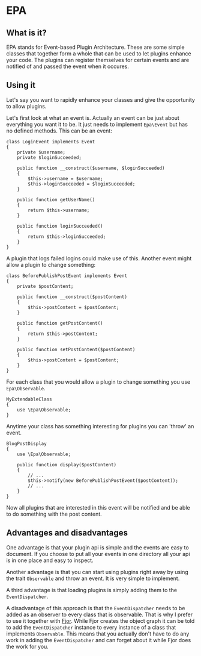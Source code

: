 EPA
===

What is it?
-----------

EPA stands for Event-based Plugin Architecture. These are some simple classes
that together form a whole that can be used to let plugins enhance your
code. The plugins can register themselves for certain events and are
notified of and passed the event when it occures.


Using it
--------

Let's say you want to rapidly enhance your classes and give the opportunity to
allow plugins.

Let's first look at what an event is. Actually an event can be just about everything you
want it to be. It just needs to implement `Epa\Event` but has no defined methods. This
can be an event:

	class LoginEvent implements Event
	{
		private $username;
		private $loginSucceeded;

		public function __construct($username, $loginSucceeded)
		{
			$this->username = $username;
			$this->loginSucceeded = $loginSucceeded;
		}

		public function getUserName()
		{
			return $this->username;
		}

		public function loginSucceeded()
		{
			return $this->loginSucceeded;
		}
	}

A plugin that logs failed logins could make use of this. Another event might
allow a plugin to change something:

	class BeforePublishPostEvent implements Event
	{
		private $postContent;

		public function __construct($postContent)
		{
			$this->postContent = $postContent;
		}
	
		public function getPostContent()
		{
			return $this->postContent;
		}

		public function setPostContent($postContent)
		{
			$this->postContent = $postContent;
		}
	}

For each class that you would allow a plugin to change something you use `Epa\Observable`.

	MyExtendableClass
	{
		use \Epa\Observable;
	}

Anytime your class has something interesting for plugins you can 'throw' an event.

	BlogPostDisplay
	{
		use \Epa\Observable;

		public function display($postContent)
		{
			// ...
			$this->notify(new BeforePublishPostEvent($postContent));
			// ...
		}
	}

Now all plugins that are interested in this event will be notified and be able to do
something with the post content.


Advantages and disadvantages
----------------------------

One advantage is that your plugin api is simple and the events are easy to document. If
you choose to put all your events in one directory all your api is in one place and
easy to inspect.

Another advantage is that you can start using plugins right away by using the trait
`Observable` and throw an event. It is very simple to implement.

A third advantage is that loading plugins is simply adding them to the `EventDispatcher`.

A disadvantage of this approach is that the `EventDispatcher` needs to be added as an
observer to every class that is observable. That is why I prefer to use it together with
[Fjor](http://koenhoeymans.github.com/Fjor/index.html). While Fjor creates the object
graph it can be told to add the `EventDispatcher` instance to every instance of a
class that implements `Observable`. This means that you actually don't have to do any
work in adding the `EventDispatcher` and can forget about it while Fjor does the work
for you.